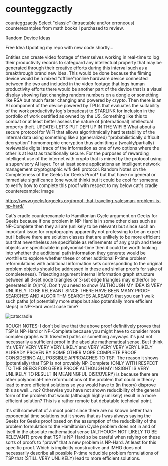 # counteggzactly

counteggzactly
Select "classic" (intractable and/or erroneous) counterexamples from math books I purchased to review.

Random Device Ideas

Free Idea
Updating my repo with new code shortly...

Entities can create video footage of themselves working in real-time to log their productivity records to safeguard any intellectual property that may be generated through their creative efforts during this interval such as a breakthrough brand new idea. This would be done because the filming device would be a mixed "offline"/online hardware device connected between the two and included in the video footage that logs human productivity efforts there would be another part of the device that is a visual display showing fast changing random numbers on a dongle or something like RSA but much faster changing and powered by crypto. Then there is an AI component of the device powered by TPUs that evaluates the suitability of the work productivity log's broadcast to STARLINK for inclusion in the portfolio of work certified as owned by the US. Something like this to combat or at least better assess the nature of (international) intellectual property theft.
UPDATE: LET'S PUT DEFI UP IN THE WIFI!!! What about a secure protocol for WiFi that allows algorithmically hard testability of the internal data using something like a (generalized) "probabilistically difficult decryption" homomorphic encryption thus admitting a (weakly/partially) reviewable digital trace of the information as one of two options where the other is at least as traditionally secure. For the purposes of rewarding intelligent use of the internet with crypto that is mined by the protocol using a supervisory AI layer. For at least some applications an intelligent network management cryptographic wifi defi protocol.
Random Notes on the Completeness of the Geeks for Geeks Proof* but that have no general or immediate significance (one would think) but it could be cool for someone to verify how to complete this proof with respect to my below cat's cradle counterexample:
image

https://www.geeksforgeeks.org/proof-that-traveling-salesman-problem-is-np-hard/

Cat's cradle counterexample to Hamiltonian Cycle argument on Geeks for Geeks because if one problem in NP-Hard is in some other class such as NP-Complete then they all are (unlikely to be relevant) but since such an important issue for cryptography apparently not professing to be an expert but I believe there are solution classes that are unlikely to be more efficient but that nevertheless are specifiable as refinements of any graph and these objects are specificable in polynomial-time then it could be worth looking into whether the additional path information they generate would be worthile to explore whether these or other additional P-time problem reformulations with additional information sets corresponding to the original problem objects should be addressed in these and similar proofs for sake of completeness). Trisecting argument internal information graph structure between all 3-set node triangles or 3-set edge triangles may either/or be generated in O(n^6). Don't you need to show (ALTHOUGH MY IDEA IS VERY UNLIKELY TO BE RELEVANT SINCE THERE HAVE BEEN MANY PROOF SEARCHES AND ALGORITHM SEARCHES ALREADY) that you can't walk such paths (of potentially more steps but also potentially more efficient steps) in NP-Hard worst case time?

![catscradle](https://github.com/user-attachments/assets/08001220-3ca5-43a7-b935-6c58ac0f003a)

ROUGH NOTES: I don't believe that the above proof definitively proves that TSP is NP-Hard or NP-Complete because you might have to consider more complex graphs with trisected paths or something anyways it's just not necessarily a sufficient proof in the absolute mathematical sense. But I think it's VERY VERY VERY VERY LIKELY and VERY VERY VERY VERY LIKELY ALREADY PROVEN BY SOME OTHER MORE COMPLETE PROOF CONSIDERING ALL POSSIBLE APPROACHES TO TSP. The reason it shows (potentially) that TSP is not provably NP-Complete (ONLY WITH RESPECT TO THE GEEKS FOR GEEKS PROOF ALTHOUGH MY INSIGHT IS VERY UNLIKELY TO RESULT IN MEANINGFUL DISCOVERY) is because there are other polynomial-time reformulations of the problem that could in theory lead to more efficient solutions so you would have to (in theory) disprove this as well... no? Otherwise you have not shown reducibility of the general form of the problem that would (although highly unlikely) result in a more efficient solution? This is a rather remote but debatable technical point.

It's still somewhat of a moot point since there are no known better than exponential time solutions but it shows that as I was always saying the Geeks for Geeks proof based on the assumption of the reducibility of the problem formulation to the Hamiltonian Cycle problem does not in and of itself in the absolute mathematical sense (ALTHOUGH NOT LIKELY TO BE RELEVANT) prove that TSP is NP-Hard so be careful when relying on these sorts of proofs to "prove" that a new problem is NP-Hard. At least for this specific proof. Which is implicitly constructive and IMHO does not necessarily describe all possible P-time reducible problem formulations of TSP that (STILL VERY UNLIKELY) lead to more efficient solutions.
